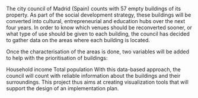 The city council of Madrid (Spain) counts with 57 empty buildings of its property. As part of the social development strategy, these buildings will be converted into cultural, entrepreneurial and education hubs over the next four years. In order to know which venues should be reconverted sooner, or what type of use should be given to each building, the council has decided to gather data on the areas where each building is located.

Once the characterisation of the areas is done, two variables will be added to help with the prioritisation of buildings:

Household income
Total population
With this data-based approach, the council will count with reliable information about the buildings and their surroundings. This project thus aims at creating visualization tools that will support the design of an implementation plan.
